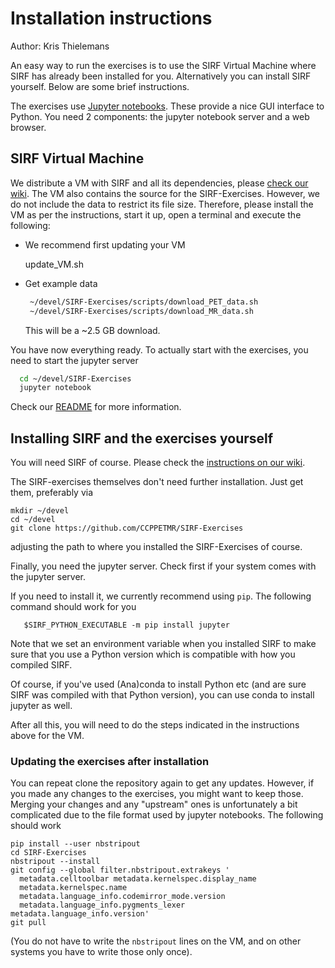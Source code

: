 # Installation instructions

Author: Kris Thielemans

An easy way to run the exercises is to use the SIRF Virtual Machine where
SIRF has already been installed for you. Alternatively you can install SIRF yourself. Below are some brief instructions.

The exercises use [Jupyter notebooks](http://jupyter-notebook-beginner-guide.readthedocs.io/en/latest/what_is_jupyter.html).
These provide a nice GUI interface to Python. You need 2 components:
the jupyter notebook server and a web browser.

## SIRF Virtual Machine

We distribute a VM with SIRF and all its dependencies, please [check our wiki](https://github.com/CCPPETMR/CCPPETMR_VM/wiki).
The VM also contains the source for the SIRF-Exercises. However, we do not include the data to restrict its file size.
Therefore, please install the VM as per the instructions, start it up, open a terminal and execute the following:

- We recommend first updating your VM

   update_VM.sh


- Get example data
   ```bash
    ~/devel/SIRF-Exercises/scripts/download_PET_data.sh
    ~/devel/SIRF-Exercises/scripts/download_MR_data.sh
   ```
   
  This will be a ~2.5 GB download.

You have now everything ready. To actually start with the exercises, you need to start the jupyter server
  ```bash
    cd ~/devel/SIRF-Exercises
    jupyter notebook
  ```  
Check our [README](README.md) for more information.

## Installing SIRF and the exercises yourself

You will need SIRF of course. Please check the [instructions on our wiki](https://github.com/CCPPETMR/SIRF/wiki/How-to-obtain-SIRF).

The SIRF-exercises themselves don't need further installation. Just get them, preferably via

    mkdir ~/devel
    cd ~/devel
    git clone https://github.com/CCPPETMR/SIRF-Exercises


adjusting the path to where you installed the SIRF-Exercises of course.

Finally, you need the jupyter server. Check first if your system comes with the jupyter server. 

If you need to install it, we currently recommend using `pip`. The following command
should work for you

       $SIRF_PYTHON_EXECUTABLE -m pip install jupyter

Note that we set an environment variable when you installed SIRF to make
sure that you use a Python version which is compatible with how you compiled SIRF.

Of course, if you've used (Ana)conda to install Python etc (and are sure
SIRF was compiled with that Python version), you can use conda to install
jupyter as well.

After all this, you will need to do the steps indicated in the instructions above for the VM.

### Updating the exercises after installation

You can repeat clone the repository again to get any updates. However, if you made any changes
to the exercises, you might want to keep those. Merging your changes and any
"upstream" ones is unfortunately a bit complicated
due to the file format used by jupyter notebooks. The following should work

    pip install --user nbstripout
    cd SIRF-Exercises
    nbstripout --install
    git config --global filter.nbstripout.extrakeys '
      metadata.celltoolbar metadata.kernelspec.display_name
      metadata.kernelspec.name
      metadata.language_info.codemirror_mode.version
      metadata.language_info.pygments_lexer metadata.language_info.version'
    git pull

(You do not have to write the `nbstripout` lines on the VM, and on other systems you have to write those only once).
